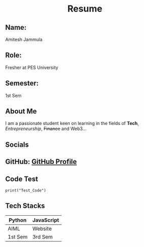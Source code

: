 <h1 align = "center">Resume</h1>

## Name: 
Amitesh Jammula
## Role: 
Fresher at PES University
## Semester: 
1st Sem

## About Me
I am a passionate student keen on learning in the fields of __Tech__, *Entrepreneurship*, ~~Finance~~ and Web3...

## Socials
GitHub: [GitHub Profile](https://github.com/Amitesh-AJ10/)
---
## Code Test
`print("Test_Code")`

## Tech Stacks

Python | JavaScript
-----  | -----
AIML | Website
1st Sem | 3rd Sem
